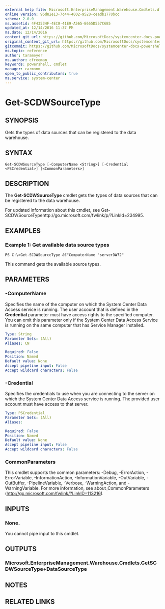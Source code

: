 ```yaml
---
external help file: Microsoft.EnterpriseManagement.Warehouse.Cmdlets.dll-Help.xml
online version: 96d82e13-7c44-4002-9520-ceadb1770bcc
schema: 2.0.0
ms.assetid: 4F43534F-4EC0-41E9-A565-E665D557C6B5
updated_at: 12/14/2016 11:37 PM
ms.date: 12/14/2016
content_git_url: https://github.com/MicrosoftDocs/systemcenter-docs-powershell/blob/master/systemcenter-cmdlets/SystemCenter2016/ServiceManagerData%20Warehouse/Get-SCDWSourceType.md
original_content_git_url: https://github.com/MicrosoftDocs/systemcenter-docs-powershell/blob/master/systemcenter-cmdlets/SystemCenter2016/ServiceManagerData%20Warehouse/Get-SCDWSourceType.md
gitcommit: https://github.com/MicrosoftDocs/systemcenter-docs-powershell/blob/ddd0fefc9adaabb9394eb6c21b33370913d1830d/systemcenter-cmdlets/SystemCenter2016/ServiceManagerData%20Warehouse/Get-SCDWSourceType.md
ms.topic: reference
author: tarameyer
ms.author: cfreeman
keywords: powershell, cmdlet
manager: carmonm
open_to_public_contributors: true
ms.service: system-center
---
```


# Get-SCDWSourceType

## SYNOPSIS
Gets the types of data sources that can be registered to the data warehouse.

## SYNTAX

```
Get-SCDWSourceType [-ComputerName <String>] [-Credential <PSCredential>] [<CommonParameters>]
```

## DESCRIPTION
The **Get-SCDWSourceType** cmdlet gets the types of data sources that can be registered to the data warehouse.

For updated information about this cmdlet, see Get-SCDWSourceTypehttp://go.microsoft.com/fwlink/p/?LinkId=234995.

## EXAMPLES

### Example 1: Get available data source types
```
PS C:\>Get-SCDWSourceType â€"ComputerName "serverDW72"
```

This command gets the available source types.

## PARAMETERS

### -ComputerName
Specifies the name of the computer on which the System Center Data Access service is running.
The user account that is defined in the **Credential** parameter must have access rights to the specified computer.
You can omit this parameter only if the System Center Data Access Service is running on the same computer that has Service Manager installed.

```yaml
Type: String
Parameter Sets: (All)
Aliases: CN

Required: False
Position: Named
Default value: None
Accept pipeline input: False
Accept wildcard characters: False
```

### -Credential
Specifies the credentials to use when you are connecting to the server on which the System Center Data Access service is running.
The provided user account must have access to that server.

```yaml
Type: PSCredential
Parameter Sets: (All)
Aliases: 

Required: False
Position: Named
Default value: None
Accept pipeline input: False
Accept wildcard characters: False
```

### CommonParameters
This cmdlet supports the common parameters: -Debug, -ErrorAction, -ErrorVariable, -InformationAction, -InformationVariable, -OutVariable, -OutBuffer, -PipelineVariable, -Verbose, -WarningAction, and -WarningVariable. For more information, see about_CommonParameters (http://go.microsoft.com/fwlink/?LinkID=113216).

## INPUTS

### None.
You cannot pipe input to this cmdlet.

## OUTPUTS

### Microsoft.EnterpriseManagement.Warehouse.Cmdlets.GetSCDWSourceType+DataSourceType

## NOTES

## RELATED LINKS

